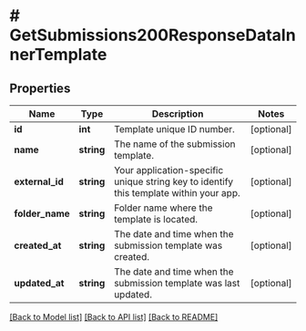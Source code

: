 # # GetSubmissions200ResponseDataInnerTemplate

## Properties

Name | Type | Description | Notes
------------ | ------------- | ------------- | -------------
**id** | **int** | Template unique ID number. | [optional]
**name** | **string** | The name of the submission template. | [optional]
**external_id** | **string** | Your application-specific unique string key to identify this template within your app. | [optional]
**folder_name** | **string** | Folder name where the template is located. | [optional]
**created_at** | **string** | The date and time when the submission template was created. | [optional]
**updated_at** | **string** | The date and time when the submission template was last updated. | [optional]

[[Back to Model list]](../../README.md#models) [[Back to API list]](../../README.md#endpoints) [[Back to README]](../../README.md)
